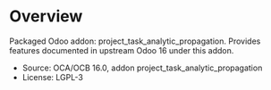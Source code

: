 # Overview

Packaged Odoo addon: project_task_analytic_propagation. Provides features documented in upstream Odoo 16 under this addon.

- Source: OCA/OCB 16.0, addon project_task_analytic_propagation
- License: LGPL-3
